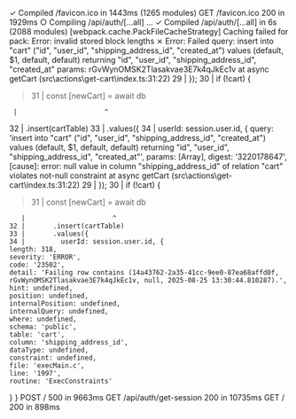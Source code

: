 ✓ Compiled /favicon.ico in 1443ms (1265 modules)
GET /favicon.ico 200 in 1929ms
○ Compiling /api/auth/[...all] ...
✓ Compiled /api/auth/[...all] in 6s (2088 modules)
<w> [webpack.cache.PackFileCacheStrategy] Caching failed for pack: Error: invalid stored block lengths
⨯ Error: Failed query: insert into "cart" ("id", "user_id", "shipping_address_id", "created_at") values (default, $1, default,
default) returning "id", "user_id", "shipping_address_id", "created_at"
params: rGvWynOMSK2Tlasakvae3E7k4qJkEc1v
at async getCart (src\actions\get-cart\index.ts:31:22)
29 | });
30 | if (!cart) {

> 31 | const [newCart] = await db

     |                      ^

32 | .insert(cartTable)
33 | .values({
34 | userId: session.user.id, {
query: 'insert into "cart" ("id", "user_id", "shipping_address_id", "created_at") values (default, $1, default, default) returning "id", "user_id", "shipping_address_id", "created_at"',
params: [Array],
digest: '3220178647',
[cause]: error: null value in column "shipping_address_id" of relation "cart" violates not-null constraint
at async getCart (src\actions\get-cart\index.ts:31:22)
29 | });
30 | if (!cart) {

> 31 | const [newCart] = await db

       |                      ^
    32 |       .insert(cartTable)
    33 |       .values({
    34 |         userId: session.user.id, {
    length: 318,
    severity: 'ERROR',
    code: '23502',
    detail: 'Failing row contains (14a43762-2a35-41cc-9ee0-87ea68affd0f, rGvWynOMSK2Tlasakvae3E7k4qJkEc1v, null, 2025-08-25 13:30:44.810287).',
    hint: undefined,
    position: undefined,
    internalPosition: undefined,
    internalQuery: undefined,
    where: undefined,
    schema: 'public',
    table: 'cart',
    column: 'shipping_address_id',
    dataType: undefined,
    constraint: undefined,
    file: 'execMain.c',
    line: '1997',
    routine: 'ExecConstraints'

}
}
POST / 500 in 9663ms
GET /api/auth/get-session 200 in 10735ms
GET / 200 in 898ms
